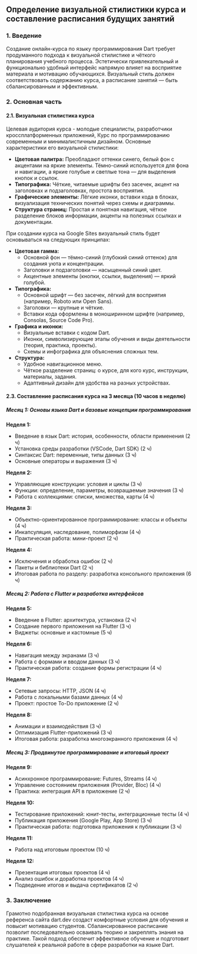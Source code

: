 ## Определение визуальной стилистики курса и составление расписания будущих занятий

### 1. Введение

Создание онлайн-курса по языку программирования Dart требует продуманного подхода к визуальной стилистике и чёткого планирования учебного процесса. Эстетически привлекательный и функционально удобный интерфейс напрямую влияет на восприятие материала и мотивацию обучающихся. Визуальный стиль должен соответствовать содержанию курса, а расписание занятий — быть сбалансированным и эффективным.

### 2. Основная часть

#### 2.1. Визуальная стилистика курса 

Целевая аудитория курса - молодые специалисты, разработчики кроссплатформенных приложений, Курс по программированию   современным и минималистичным дизайном. Основные характеристики его визуальной стилистики:

- **Цветовая палитра:** Преобладают оттенки синего, белый фон с акцентами на яркие элементы. Тёмно-синий используется для фона и навигации, а яркие голубые и светлые тона — для выделения кнопок и ссылок.
- **Типографика:** Чёткие, читаемые шрифты без засечек, акцент на заголовках и подзаголовках, простота восприятия.
- **Графические элементы:** Лёгкие иконки, вставки кода в блоках, визуализация технических понятий через схемы и диаграммы.
- **Структура страниц:** Простая и понятная навигация, чёткое разделение блоков информации, акценты на полезных ссылках и документации.

При создании курса на Google Sites визуальный стиль будет основываться на следующих принципах:

- **Цветовая гамма:**
    - Основной фон — тёмно-синий (глубокий синий оттенок) для создания уюта и концентрации.
    - Заголовки и подзаголовки — насыщенный синий цвет.
    - Акцентные элементы (кнопки, ссылки, выделения) — яркий голубой.
- **Типографика:**
    - Основной шрифт — без засечек, лёгкий для восприятия (например, Roboto или Open Sans).
    - Заголовки — крупные и чёткие.
    - Вставки кода оформлены в моноширинном шрифте (например, Consolas, Source Code Pro).
- **Графика и иконки:**
    - Визуальные вставки с кодом Dart.
    - Иконки, символизирующие этапы обучения и виды деятельности (теория, практика, проекты).
    - Схемы и инфографика для объяснения сложных тем.
- **Структура:**
    - Удобное навигационное меню.
    - Чёткое разделение страниц: о курсе, для кого курс, инструкции, материалы, задания.
    - Адаптивный дизайн для удобства на разных устройствах.

#### 2.3. Составление расписания курса на 3 месяца (10 часов в неделю)

##### **Месяц 1: Основы языка Dart и базовые концепции программирования**

**Неделя 1:**

- Введение в язык Dart: история, особенности, области применения (2 ч)
- Установка среды разработки (VSCode, Dart SDK) (2 ч)
- Синтаксис Dart: переменные, типы данных (3 ч)
- Основные операторы и выражения (3 ч)

**Неделя 2:**

- Управляющие конструкции: условия и циклы (3 ч)
- Функции: определение, параметры, возвращаемые значения (3 ч)
- Работа с коллекциями: списки, множества, карты (4 ч)

**Неделя 3:**

- Объектно-ориентированное программирование: классы и объекты (4 ч)
- Инкапсуляция, наследование, полиморфизм (4 ч)
- Практическая работа: мини-проект (2 ч)

**Неделя 4:**

- Исключения и обработка ошибок (2 ч)
- Пакеты и библиотеки Dart (2 ч)
- Итоговая работа по разделу: разработка консольного приложения (6 ч)

##### **Месяц 2: Работа с Flutter и разработка интерфейсов**

**Неделя 5:**

- Введение в Flutter: архитектура, установка (2 ч)
- Создание первого приложения на Flutter (3 ч)
- Виджеты: основные и кастомные (5 ч)

**Неделя 6:**

- Навигация между экранами (3 ч)
- Работа с формами и вводом данных (3 ч)
- Практическая работа: создание формы регистрации (4 ч)

**Неделя 7:**

- Сетевые запросы: HTTP, JSON (4 ч)
- Работа с локальными базами данных (4 ч)
- Проект: простое To-Do приложение (2 ч)

**Неделя 8:**

- Анимации и взаимодействия (3 ч)
- Оптимизация Flutter-приложений (3 ч)
- Итоговая работа: разработка многоэкранного приложения (4 ч)

##### **Месяц 3: Продвинутое программирование и итоговый проект**

**Неделя 9:**

- Асинхронное программирование: Futures, Streams (4 ч)
- Управление состоянием приложения (Provider, Bloc) (4 ч)
- Практика: интеграция API в приложение (2 ч)

**Неделя 10:**

- Тестирование приложений: юнит-тесты, интеграционные тесты (4 ч)
- Публикация приложения (Google Play, App Store) (3 ч)
- Практическая работа: подготовка приложения к публикации (3 ч)

**Неделя 11:**

- Работа над итоговым проектом (10 ч)

**Неделя 12:**

- Презентация итоговых проектов (4 ч)
- Анализ ошибок и доработка проектов (4 ч)
- Подведение итогов и выдача сертификатов (2 ч)

### 3. Заключение

Грамотно подобранная визуальная стилистика курса на основе референса сайта dart.dev создаст комфортные условия для обучения и повысит мотивацию студентов. Сбалансированное расписание позволит последовательно осваивать теорию и закреплять знания на практике. Такой подход обеспечит эффективное обучение и подготовит слушателей к реальной работе в сфере разработки на языке Dart.